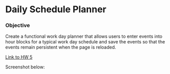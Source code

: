 # Daily Schedule Planner

### Objective

Create a functional work day planner that allows users to enter events into hour blocks for a typical work day schedule and save the events so that the events remain persistent when the page is reloaded.

[Link to HW 5](https://samfan808.github.io/Daily-schedule-planner/)

Screenshot below:


